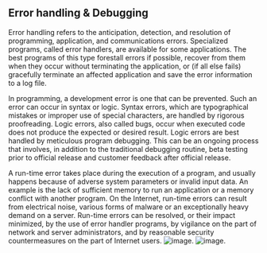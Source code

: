 ## Error handling & Debugging
Error handling refers to the anticipation, detection, and resolution of programming, application, and communications errors. Specialized programs, called error handlers, are available for some applications. The best programs of this type forestall errors if possible, recover from them when they occur without terminating the application, or (if all else fails) gracefully terminate an affected application and save the error information to a log file.

In programming, a development error is one that can be prevented. Such an error can occur in syntax or logic. Syntax errors, which are typographical mistakes or improper use of special characters, are handled by rigorous proofreading. Logic errors, also called bugs, occur when executed code does not produce the expected or desired result. Logic errors are best handled by meticulous program debugging. This can be an ongoing process that involves, in addition to the traditional debugging routine, beta testing prior to official release and customer feedback after official release.

A run-time error takes place during the execution of a program, and usually happens because of adverse system parameters or invalid input data. An example is the lack of sufficient memory to run an application or a memory conflict with another program. On the Internet, run-time errors can result from electrical noise, various forms of malware or an exceptionally heavy demand on a server. Run-time errors can be resolved, or their impact minimized, by the use of error handler programs, by vigilance on the part of network and server administrators, and by reasonable security countermeasures on the part of Internet users.
![image](https://developer.mozilla.org/en-US/docs/Learn/JavaScript/First_steps/What_went_wrong/not-a-function.png).
![image](https://miro.medium.com/max/4624/1*OtuLr3sklMOz5sxTQmNBFA.png).